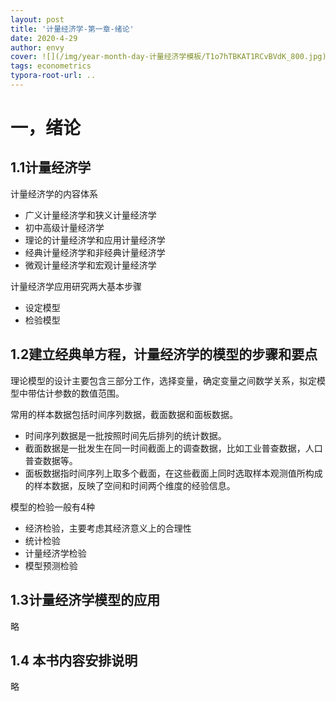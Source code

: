 ```yaml
---
layout: post
title: '计量经济学-第一章-绪论'
date: 2020-4-29
author: envy
cover: ![](/img/year-month-day-计量经济学模板/T1o7hTBKAT1RCvBVdK_800.jpg)
tags: econometrics
typora-root-url: ..
---
```


# 一，绪论

## 1.1计量经济学

计量经济学的内容体系

- 广义计量经济学和狭义计量经济学
- 初中高级计量经济学
- 理论的计量经济学和应用计量经济学
- 经典计量经济学和非经典计量经济学
- 微观计量经济学和宏观计量经济学

计量经济学应用研究两大基本步骤
- 设定模型
- 检验模型



## 1.2建立经典单方程，计量经济学的模型的步骤和要点
理论模型的设计主要包含三部分工作，选择变量，确定变量之间数学关系，拟定模型中带估计参数的数值范围。

常用的样本数据包括时间序列数据，截面数据和面板数据。
- 时间序列数据是一批按照时间先后排列的统计数据。
- 截面数据是一批发生在同一时间截面上的调查数据，比如工业普查数据，人口普查数据等。
- 面板数据指时间序列上取多个截面，在这些截面上同时选取样本观测值所构成的样本数据，反映了空间和时间两个维度的经验信息。

模型的检验一般有4种
- 经济检验，主要考虑其经济意义上的合理性
-  统计检验
-  计量经济学检验
-  模型预测检验


## 1.3计量经济学模型的应用
略


## 1.4 本书内容安排说明
略